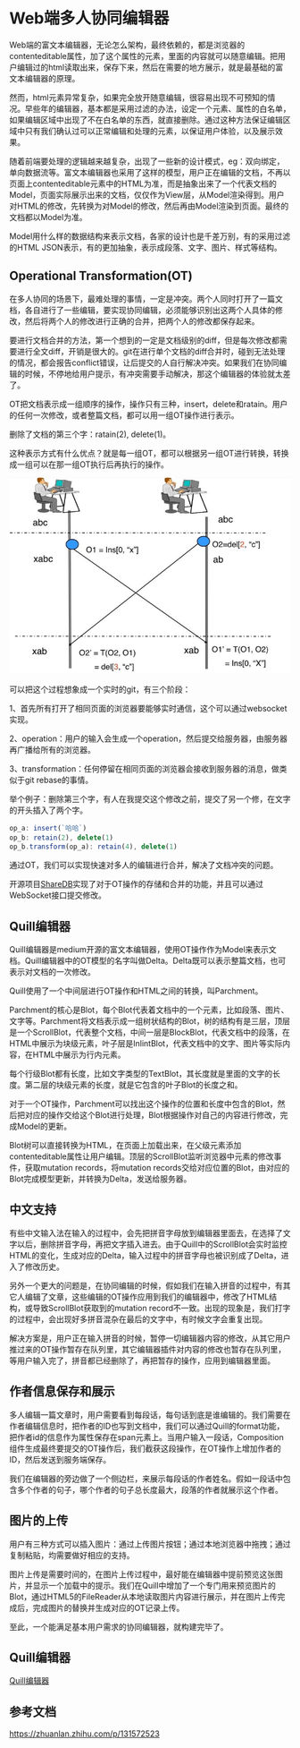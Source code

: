 # Web端多人协同编辑器

Web端的富文本编辑器，无论怎么架构，最终依赖的，都是浏览器的contenteditable属性，加了这个属性的元素，里面的内容就可以随意编辑。把用户编辑过的html读取出来，保存下来，然后在需要的地方展示，就是最基础的富文本编辑器的原理。

然而，html元素异常复杂，如果完全放开随意编辑，很容易出现不可预知的情况。早些年的编辑器，基本都是采用过滤的办法，设定一个元素、属性的白名单，如果编辑区域中出现了不在白名单的东西，就直接删除。通过这种方法保证编辑区域中只有我们确认过可以正常编辑和处理的元素，以保证用户体验，以及展示效果。

随着前端要处理的逻辑越来越复杂，出现了一些新的设计模式，eg：双向绑定，单向数据流等。富文本编辑器也采用了这样的模型，用户正在编辑的文档，不再以页面上contenteditable元素中的HTML为准，而是抽象出来了一个代表文档的Model，页面实际展示出来的文档，仅仅作为View层，从Model渲染得到。用户对HTML的修改，先转换为对Model的修改，然后再由Model渲染到页面。最终的文档都以Model为准。

Model用什么样的数据结构来表示文档，各家的设计也是千差万别，有的采用过滤的HTML JSON表示，有的更加抽象，表示成段落、文字、图片、样式等结构。

## Operational Transformation(OT)

在多人协同的场景下，最难处理的事情，一定是冲突。两个人同时打开了一篇文档，各自进行了一些编辑，要实现协同编辑，必须能够识别出这两个人具体的修改，然后将两个人的修改进行正确的合并，把两个人的修改都保存起来。

要进行文档合并的方法，第一个想到的一定是文档级别的diff，但是每次修改都需要进行全文diff，开销是很大的。git在进行单个文档的diff合并时，碰到无法处理的情况，都会报告conflict错误，让后提交的人自行解决冲突。如果我们在协同编辑的时候，不停地给用户提示，有冲突需要手动解决，那这个编辑器的体验就太差了。

OT把文档表示成一组顺序的操作，操作只有三种，insert，delete和ratain。用户的任何一次修改，或者整篇文档，都可以用一组OT操作进行表示。

删除了文档的第三个字：ratain(2), delete(1)。

这种表示方式有什么优点？就是每一组OT，都可以根据另一组OT进行转换，转换成一组可以在那一组OT执行后再执行的操作。

![ot.jpeg](/note/assets/imgs/rt-coll-editor-ot.jpeg)

可以把这个过程想象成一个实时的git，有三个阶段：

1、首先所有打开了相同页面的浏览器要能够实时通信，这个可以通过websocket实现。

2、operation：用户的输入会生成一个operation，然后提交给服务器，由服务器再广播给所有的浏览器。

3、transformation：任何停留在相同页面的浏览器会接收到服务器的消息，做类似于git rebase的事情。

举个例子：删除第三个字，有人在我提交这个修改之前，提交了另一个修，在文字的开头插入了两个字。

```js
op_a: insert(`哈哈`)
op_b: retain(2), delete(1)
op_b.transform(op_a): retain(4), delete(1)
```

通过OT，我们可以实现快速对多人的编辑进行合并，解决了文档冲突的问题。

开源项目[ShareDB](https://github.com/share/sharedb)实现了对于OT操作的存储和合并的功能，并且可以通过WebSocket接口提交修改。

## Quill编辑器

Quill编辑器是medium开源的富文本编辑器，使用OT操作作为Model来表示文档。Quill编辑器中的OT模型的名字叫做Delta。Delta既可以表示整篇文档，也可表示对文档的一次修改。

Quill使用了一个中间层进行OT操作和HTML之间的转换，叫Parchment。

Parchment的核心是Blot，每个Blot代表着文档中的一个元素，比如段落、图片、文字等。Parchment将文档表示成一组树状结构的Blot，树的结构有是三层，顶层是一个ScrollBlot，代表整个文档，中间一层是BlockBlot，代表文档中的段落，在HTML中展示为块级元素，叶子层是InlintBlot，代表文档中的文字、图片等实际内容，在HTML中展示为行内元素。

每个行级Blot都有长度，比如文字类型的TextBlot，其长度就是里面的文字的长度。第二层的块级元素的长度，就是它包含的叶子Blot的长度之和。

对于一个OT操作，Parchment可以找出这个操作的位置和长度中包含的Blot，然后把对应的操作交给这个Blot进行处理，Blot根据操作对自己的内容进行修改，完成Model的更新。

Blot树可以直接转换为HTML，在页面上加载出来，在父级元素添加contenteditable属性让用户编辑。顶层的ScrollBlot监听浏览器中元素的修改事件，获取mutation records，将mutation records交给对应位置的Blot，由对应的Blot完成模型更新，并转换为Delta，发送给服务器。

## 中文支持

有些中文输入法在输入的过程中，会先把拼音字母放到编辑器里面去，在选择了文字以后，删除拼音字母，再把文字插入进去。由于Quill中的ScrollBlot会实时监控HTML的变化，生成对应的Delta，输入过程中的拼音字母也被识别成了Delta，进入了修改历史。

另外一个更大的问题是，在协同编辑的时候，假如我们在输入拼音的过程中，有其它人编辑了文章，这些编辑的OT操作应用到我们的编辑器中，修改了HTML结构，或导致ScrollBlot获取到的mutation record不一致。出现的现象是，我们打字的过程中，会出现好多拼音混杂在最后的文字中，有时候文字会重复出现。

解决方案是，用户正在输入拼音的时候，暂停一切编辑器内容的修改，从其它用户推过来的OT操作暂存在队列里，其它编辑器插件对内容的修改也暂存在队列里，等用户输入完了，拼音都已经删除了，再把暂存的操作，应用到编辑器里面。

## 作者信息保存和展示

多人编辑一篇文章时，用户需要看到每段话，每句话到底是谁编辑的。我们需要在作者编辑信息时，把作者的ID也写到文档中，我们可以通过Quill的format功能，把作者id的信息作为属性保存在span元素上。当用户输入一段话，Composition组件生成最终要提交的OT操作后，我们截获这段操作，在OT操作上增加作者的ID，然后发送到服务端保存。

我们在编辑器的旁边做了一个侧边栏，来展示每段话的作者姓名。假如一段话中包含多个作者的句子，哪个作者的句子总长度最大，段落的作者就展示这个作者。

## 图片的上传

用户有三种方式可以插入图片：通过上传图片按钮；通过本地浏览器中拖拽；通过复制粘贴，均需要做好相应的支持。

图片上传是需要时间的，在图片上传过程中，最好能在编辑器中提前预览这张图片，并显示一个加载中的提示。我们在Quill中增加了一个专门用来预览图片的Blot，通过HTML5的FileReader从本地读取图片内容进行展示，并在图片上传完成后，完成图片的替换并生成对应的OT记录上传。

至此，一个能满足基本用户需求的协同编辑器，就构建完毕了。

## Quill编辑器

[Quill编辑器](/note/dist/quill-editor.html)


## 参考文档

https://zhuanlan.zhihu.com/p/131572523
